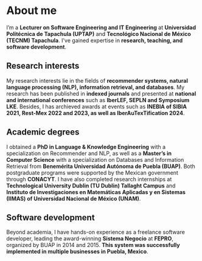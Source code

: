 # About me

I’m a **Lecturer on Software Engineering and IT Engineering** at **Universidad Politécnica de Tapachula (UPTAP)** and **Tecnológico Nacional de México (TECNM) Tapachula**. I've gained expertise in **research, teaching, and software development**.

## Research interests

My research interests lie in the fields of **recommender systems, natural language processing (NLP), information retrieval, and databases**. My research has been published in **indexed journals** and presented at **national and international conferences** such as **IberLEF, SEPLN and Symposium LKE**. Besides, I has archieved awards at events such as **INEBIA of SIBIA 2021, Rest-Mex 2022 and 2023, as well as IberAuTexTification 2024**. 

## Academic degrees 

I obtained a **PhD in Language & Knowledge Engineering** with a specialization on Recommender and NLP, as well as a **Master’s in Computer Science** with a specialization on Databases and Information Retrieval from **Benemérita Universidad Autónoma de Puebla (BUAP)**. Both postgraduate programs were supported by the Mexican government through **CONACYT**. I have also completed research internships at **Technological University Dublin (TU Dublin) Tallaght Campus** and **Instituto de Investigaciones en Matemáticas Aplicadas y en Sistemas (IIMAS) of Universidad Nacional de México (UNAM)**.

## Software development

Beyond academia, I have hands-on experience as a freelance software developer, leading the award-winning **Sistema Negocio** at **FEPRO**, organized by BUAP in 2014 and 2015. **This system was successfully implemented in multiple businesses in Puebla, Mexico**.



